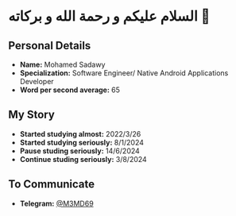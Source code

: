 # السلام عليكم و رحمة الله و بركاته 💚
## Personal Details
- **Name:** Mohamed Sadawy
- **Specialization:** Software Engineer/ Native Android Applications Developer
- **Word per second average:** 65

## My Story
- **Started studying almost:** 2022/3/26
- **Started studying seriously:** 8/1/2024
- **Pause studing seriously:** 14/6/2024
- **Continue studing seriously:** 3/8/2024

## To Communicate
- **Telegram:** [@M3MD69](https://t.me/M3MD69)
